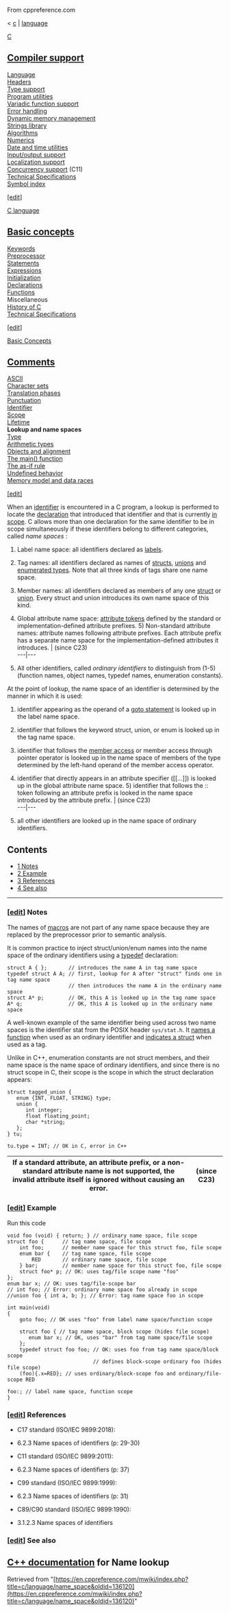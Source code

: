 From cppreference.com

< [c](../../c.html "c")‎ | [language](../language.html "c/language")

[ C](../../c.html "c")

[Compiler support](../compiler_support.html "c/compiler support")  
---  
[Language](../language.html "c/language")  
[Headers](../header.html "c/header")  
[Type support](../types.html "c/types")  
[Program utilities](../program.html "c/program")  
[Variadic function support](../variadic.html "c/variadic")  
[Error handling](../error.html "c/error")  
[Dynamic memory management](../memory.html "c/memory")  
[Strings library](../string.html "c/string")  
[Algorithms](../algorithm.html "c/algorithm")  
[Numerics](../numeric.html "c/numeric")  
[Date and time utilities](../chrono.html "c/chrono")  
[Input/output support](../io.html "c/io")  
[Localization support](../locale.html "c/locale")  
[Concurrency support](../thread.html "c/thread") (C11)  
[Technical Specifications](../experimental.html "c/experimental")  
[Symbol index](../index.html "c/symbol index")  
  
[[edit]](https://en.cppreference.com/mwiki/index.php?title=Template:c/navbar_content&action=edit)

[ C language](../language.html "c/language")

[Basic concepts](basic_concepts.html "c/language/basic concepts")  
---  
[ Keywords](../keyword.html "c/keyword")  
[ Preprocessor](../preprocessor.html "c/preprocessor")  
[ Statements](statements.html "c/language/statements")  
[ Expressions](operators.html "c/language/expressions")  
[ Initialization](initialization.html "c/language/initialization")  
[ Declarations](declarations.html "c/language/declarations")  
[ Functions](functions.html "c/language/functions")  
Miscellaneous  
[ History of C](history.html "c/language/history")  
[Technical Specifications](../experimental.html "c/experimental")  
  
[[edit]](https://en.cppreference.com/mwiki/index.php?title=Template:c/language/navbar_content&action=edit)

[ Basic Concepts](basic_concepts.html "c/language/basic concepts")

[ Comments](../comment.html "c/comment")  
---  
[ ASCII](ascii.html "c/language/ascii")  
[ Character sets](charset.html "c/language/charset")  
[ Translation phases](translation_phases.html "c/language/translation phases")  
[Punctuation](punctuators.html "c/language/punctuators")  
[Identifier](identifiers.html "c/language/identifier")  
[Scope](scope.html "c/language/scope")  
[Lifetime](lifetime.html "c/language/lifetime")  
**Lookup and name spaces**  
[Type](compatible_type.html "c/language/type")  
[Arithmetic types](arithmetic_types.html "c/language/arithmetic types")  
[Objects and alignment](object.html "c/language/object")  
[The main() function](main_function.html "c/language/main function")  
[The as-if rule](as_if.html "c/language/as if")  
[Undefined behavior](behavior.html "c/language/behavior")  
[Memory model and data races](memory_model.html "c/language/memory model")  
  
[[edit]](https://en.cppreference.com/mwiki/index.php?title=Template:c/language/basics/navbar_content&action=edit)

When an [identifier](identifiers.html "c/language/identifier") is encountered in a C program, a lookup is performed to locate the [declaration](declarations.html "c/language/declarations") that introduced that identifier and that is currently [in scope](scope.html "c/language/scope"). C allows more than one declaration for the same identifier to be in scope simultaneously if these identifiers belong to different categories, called _name spaces_ : 

1) Label name space: all identifiers declared as [labels](statements.html#Labels "c/language/statements").

2) Tag names: all identifiers declared as names of [structs](struct.html "c/language/struct"), [unions](union.html "c/language/union") and [enumerated types](enum.html "c/language/enum"). Note that all three kinds of tags share one name space.

3) Member names: all identifiers declared as members of any one [struct](struct.html "c/language/struct") or [union](union.html "c/language/union"). Every struct and union introduces its own name space of this kind.

4) Global attribute name space: [attribute tokens](attributes.html "c/language/attributes") defined by the standard or implementation-defined attribute prefixes. 5) Non-standard attribute names: attribute names following attribute prefixes. Each attribute prefix has a separate name space for the implementation-defined attributes it introduces. | (since C23)  
---|---  
  
6) All other identifiers, called _ordinary identifiers_ to distinguish from (1-5) (function names, object names, typedef names, enumeration constants).

At the point of lookup, the name space of an identifier is determined by the manner in which it is used: 

1) identifier appearing as the operand of a [goto statement](goto.html "c/language/goto") is looked up in the label name space.

2) identifier that follows the keyword struct, union, or enum is looked up in the tag name space.

3) identifier that follows the [member access](operator_member_access.html "c/language/operator member access") or member access through pointer operator is looked up in the name space of members of the type determined by the left-hand operand of the member access operator.

4) identifier that directly appears in an attribute specifier ([[...]]) is looked up in the global attribute name space. 5) identifier that follows the :: token following an attribute prefix is looked in the name space introduced by the attribute prefix. | (since C23)  
---|---  
  
6) all other identifiers are looked up in the name space of ordinary identifiers.

## Contents

  * [1 Notes](name_space.html#Notes)
  * [2 Example](name_space.html#Example)
  * [3 References](name_space.html#References)
  * [4 See also](name_space.html#See_also)

  
---  
  
### [[edit](https://en.cppreference.com/mwiki/index.php?title=c/language/name_space&action=edit&section=1 "Edit section: Notes")] Notes

The names of [macros](../preprocessor/replace.html "c/preprocessor/replace") are not part of any name space because they are replaced by the preprocessor prior to semantic analysis. 

It is common practice to inject struct/union/enum names into the name space of the ordinary identifiers using a [typedef](typedef.html "c/language/typedef") declaration: 
    
    
    struct A { };       // introduces the name A in tag name space
    typedef struct A A; // first, lookup for A after "struct" finds one in tag name space
                        // then introduces the name A in the ordinary name space
    struct A* p;        // OK, this A is looked up in the tag name space
    A* q;               // OK, this A is looked up in the ordinary name space

A well-known example of the same identifier being used across two name spaces is the identifier stat from the POSIX header `sys/stat.h`. It [names a function](http://pubs.opengroup.org/onlinepubs/9699919799/) when used as an ordinary identifier and [indicates a struct](http://pubs.opengroup.org/onlinepubs/9699919799/basedefs/sys_stat.h.html) when used as a tag. 

Unlike in C++, enumeration constants are not struct members, and their name space is the name space of ordinary identifiers, and since there is no struct scope in C, their scope is the scope in which the struct declaration appears: 
    
    
    struct tagged_union {
       enum {INT, FLOAT, STRING} type;
       union {
          int integer;
          float floating_point;
          char *string;
       };
    } tu;
     
    tu.type = INT; // OK in C, error in C++

If a standard attribute, an attribute prefix, or a non-standard attribute name is not supported, the invalid attribute itself is ignored without causing an error.  | (since C23)  
---|---  
  
### [[edit](https://en.cppreference.com/mwiki/index.php?title=c/language/name_space&action=edit&section=2 "Edit section: Example")] Example

Run this code
    
    
    void foo (void) { return; } // ordinary name space, file scope
    struct foo {      // tag name space, file scope
        int foo;      // member name space for this struct foo, file scope
        enum bar {    // tag name space, file scope
            RED       // ordinary name space, file scope
        } bar;        // member name space for this struct foo, file scope
        struct foo* p; // OK: uses tag/file scope name "foo"
    };
    enum bar x; // OK: uses tag/file-scope bar
    // int foo; // Error: ordinary name space foo already in scope 
    //union foo { int a, b; }; // Error: tag name space foo in scope
     
    int main(void)
    {
        goto foo; // OK uses "foo" from label name space/function scope
     
        struct foo { // tag name space, block scope (hides file scope)
           enum bar x; // OK, uses "bar" from tag name space/file scope
        };
        typedef struct foo foo; // OK: uses foo from tag name space/block scope
                                // defines block-scope ordinary foo (hides file scope)
        (foo){.x=RED}; // uses ordinary/block-scope foo and ordinary/file-scope RED
     
    foo:; // label name space, function scope
    }

### [[edit](https://en.cppreference.com/mwiki/index.php?title=c/language/name_space&action=edit&section=3 "Edit section: References")] References

  * C17 standard (ISO/IEC 9899:2018): 



    

  * 6.2.3 Name spaces of identifiers (p: 29-30) 



  * C11 standard (ISO/IEC 9899:2011): 



    

  * 6.2.3 Name spaces of identifiers (p: 37) 



  * C99 standard (ISO/IEC 9899:1999): 



    

  * 6.2.3 Name spaces of identifiers (p: 31) 



  * C89/C90 standard (ISO/IEC 9899:1990): 



    

  * 3.1.2.3 Name spaces of identifiers 



### [[edit](https://en.cppreference.com/mwiki/index.php?title=c/language/name_space&action=edit&section=4 "Edit section: See also")] See also

[C++ documentation](../../cpp/language/lookup.html "cpp/language/lookup") for Name lookup  
---  
  
Retrieved from "[https://en.cppreference.com/mwiki/index.php?title=c/language/name_space&oldid=136120](https://en.cppreference.com/mwiki/index.php?title=c/language/name_space&oldid=136120)" 
